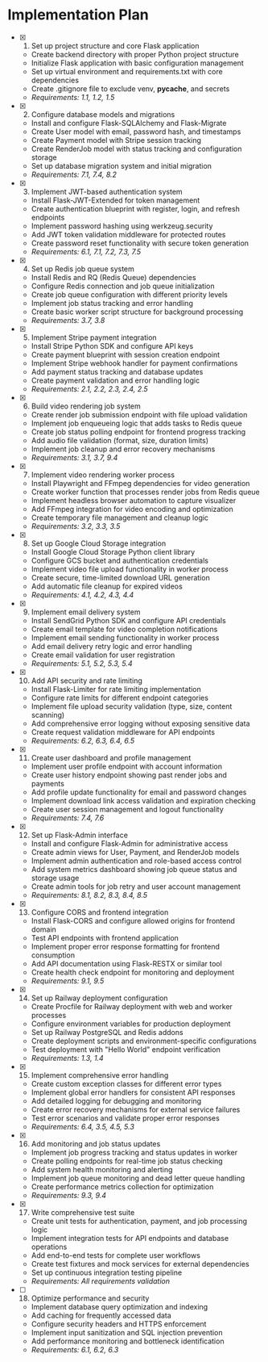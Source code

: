 # Implementation Plan

- [x] 1. Set up project structure and core Flask application
  - Create backend directory with proper Python project structure
  - Initialize Flask application with basic configuration management
  - Set up virtual environment and requirements.txt with core dependencies
  - Create .gitignore file to exclude venv, __pycache__, and secrets
  - _Requirements: 1.1, 1.2, 1.5_

- [x] 2. Configure database models and migrations
  - Install and configure Flask-SQLAlchemy and Flask-Migrate
  - Create User model with email, password hash, and timestamps
  - Create Payment model with Stripe session tracking
  - Create RenderJob model with status tracking and configuration storage
  - Set up database migration system and initial migration
  - _Requirements: 7.1, 7.4, 8.2_

- [x] 3. Implement JWT-based authentication system
  - Install Flask-JWT-Extended for token management
  - Create authentication blueprint with register, login, and refresh endpoints
  - Implement password hashing using werkzeug.security
  - Add JWT token validation middleware for protected routes
  - Create password reset functionality with secure token generation
  - _Requirements: 6.1, 7.1, 7.2, 7.3, 7.5_

- [x] 4. Set up Redis job queue system
  - Install Redis and RQ (Redis Queue) dependencies
  - Configure Redis connection and job queue initialization
  - Create job queue configuration with different priority levels
  - Implement job status tracking and error handling
  - Create basic worker script structure for background processing
  - _Requirements: 3.7, 3.8_

- [x] 5. Implement Stripe payment integration
  - Install Stripe Python SDK and configure API keys
  - Create payment blueprint with session creation endpoint
  - Implement Stripe webhook handler for payment confirmations
  - Add payment status tracking and database updates
  - Create payment validation and error handling logic
  - _Requirements: 2.1, 2.2, 2.3, 2.4, 2.5_

- [x] 6. Build video rendering job system
  - Create render job submission endpoint with file upload validation
  - Implement job enqueueing logic that adds tasks to Redis queue
  - Create job status polling endpoint for frontend progress tracking
  - Add audio file validation (format, size, duration limits)
  - Implement job cleanup and error recovery mechanisms
  - _Requirements: 3.1, 3.7, 9.4_

- [x] 7. Implement video rendering worker process
  - Install Playwright and FFmpeg dependencies for video generation
  - Create worker function that processes render jobs from Redis queue
  - Implement headless browser automation to capture visualizer
  - Add FFmpeg integration for video encoding and optimization
  - Create temporary file management and cleanup logic
  - _Requirements: 3.2, 3.3, 3.5_

- [x] 8. Set up Google Cloud Storage integration
  - Install Google Cloud Storage Python client library
  - Configure GCS bucket and authentication credentials
  - Implement video file upload functionality in worker process
  - Create secure, time-limited download URL generation
  - Add automatic file cleanup for expired videos
  - _Requirements: 4.1, 4.2, 4.3, 4.4_

- [x] 9. Implement email delivery system
  - Install SendGrid Python SDK and configure API credentials
  - Create email template for video completion notifications
  - Implement email sending functionality in worker process
  - Add email delivery retry logic and error handling
  - Create email validation for user registration
  - _Requirements: 5.1, 5.2, 5.3, 5.4_

- [x] 10. Add API security and rate limiting
  - Install Flask-Limiter for rate limiting implementation
  - Configure rate limits for different endpoint categories
  - Implement file upload security validation (type, size, content scanning)
  - Add comprehensive error logging without exposing sensitive data
  - Create request validation middleware for API endpoints
  - _Requirements: 6.2, 6.3, 6.4, 6.5_

- [x] 11. Create user dashboard and profile management
  - Implement user profile endpoint with account information
  - Create user history endpoint showing past render jobs and payments
  - Add profile update functionality for email and password changes
  - Implement download link access validation and expiration checking
  - Create user session management and logout functionality
  - _Requirements: 7.4, 7.6_

- [x] 12. Set up Flask-Admin interface
  - Install and configure Flask-Admin for administrative access
  - Create admin views for User, Payment, and RenderJob models
  - Implement admin authentication and role-based access control
  - Add system metrics dashboard showing job queue status and storage usage
  - Create admin tools for job retry and user account management
  - _Requirements: 8.1, 8.2, 8.3, 8.4, 8.5_

- [x] 13. Configure CORS and frontend integration
  - Install Flask-CORS and configure allowed origins for frontend domain
  - Test API endpoints with frontend application
  - Implement proper error response formatting for frontend consumption
  - Add API documentation using Flask-RESTX or similar tool
  - Create health check endpoint for monitoring and deployment
  - _Requirements: 9.1, 9.5_

- [x] 14. Set up Railway deployment configuration
  - Create Procfile for Railway deployment with web and worker processes
  - Configure environment variables for production deployment
  - Set up Railway PostgreSQL and Redis addons
  - Create deployment scripts and environment-specific configurations
  - Test deployment with "Hello World" endpoint verification
  - _Requirements: 1.3, 1.4_

- [x] 15. Implement comprehensive error handling
  - Create custom exception classes for different error types
  - Implement global error handlers for consistent API responses
  - Add detailed logging for debugging and monitoring
  - Create error recovery mechanisms for external service failures
  - Test error scenarios and validate proper error responses
  - _Requirements: 6.4, 3.5, 4.5, 5.3_

- [x] 16. Add monitoring and job status updates
  - Implement job progress tracking and status updates in worker
  - Create polling endpoints for real-time job status checking
  - Add system health monitoring and alerting
  - Implement job queue monitoring and dead letter queue handling
  - Create performance metrics collection for optimization
  - _Requirements: 9.3, 9.4_

- [x] 17. Write comprehensive test suite
  - Create unit tests for authentication, payment, and job processing logic
  - Implement integration tests for API endpoints and database operations
  - Add end-to-end tests for complete user workflows
  - Create test fixtures and mock services for external dependencies
  - Set up continuous integration testing pipeline
  - _Requirements: All requirements validation_

- [ ] 18. Optimize performance and security
  - Implement database query optimization and indexing
  - Add caching for frequently accessed data
  - Configure security headers and HTTPS enforcement
  - Implement input sanitization and SQL injection prevention
  - Add performance monitoring and bottleneck identification
  - _Requirements: 6.1, 6.2, 6.3_